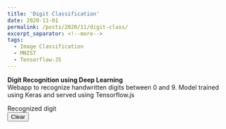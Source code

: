 ```yaml
---
title: 'Digit Classification'
date: 2020-11-01
permalink: /posts/2020/11/digit-class/
excerpt_separator: <!--more-->
tags:
  - Image Classification
  - MNIST
  - Tensorflow-JS
---
```


<b>Digit Recognition using Deep Learning</b>
<br>
Webapp to recognize handwritten digits between 0 and 9. Model trained 
using Keras and served using Tensorflow.js
<!--more-->

<html>
   <head>
      <!-- Global site tag (gtag.js) - Google Analytics -->
      <!-- <script  src="https://www.googletagmanager.com/gtag/js?id=G-H0NW5Z2MYC"></script> -->
      <!-- <script>
         window.dataLayer = window.dataLayer || [];
         function gtag(){dataLayer.push(arguments);}
         gtag('js', new Date());
         
         gtag('config', 'G-H0NW5Z2MYC');
      </script> -->
      <title>Digit Recognition WebApp</title>
      <meta name="description" content="Testing Simple Machine Learning Model into an WebApp using TensorFlow.js">
      <meta name="keywords" content="Machine Learning, TensorFlow.js">
      <meta name="author" content="Mohit Pandey">
      <style>
         body {
         touch-action: none; /*https://developer.mozilla.org/en-US/docs/Web/CSS/touch-action*/
         font-family: "Roboto";
         }
         h1 {
         margin: 50px;
         font-size: 70px;
         text-align: center;
         }
         #paint {
         border:3px solid red;
         margin: auto;
         }
         #predicted { 
         font-size: 18px;
         margin-top: 5px;
         text-align: center;
         }
         #number {
         border: 3px solid black;
         margin: auto;
         margin-top: 5px;
         text-align: center;
         vertical-align: middle;
         }
         #clear {
         margin: auto;
         margin-top: 5px;
         padding: 5px;
         text-align: center;
         }
      </style>
   </head>
   <body>
      <!--<script type="text/javascript" src="http://livejs.com/live.js"></script>-->
      <script src="https://code.jquery.com/jquery-2.2.4.min.js"></script>
      <script src="https://cdn.jsdelivr.net/npm/@tensorflow/tfjs@1.5.2/dist/tf.min.js"></script>
      <!--     <h1>Digit Recognition WebApp</h1> -->
      <div id="paint">
         <canvas id="myCanvas"></canvas>
      </div>
      <div id="predicted">
         Recognized digit
         <div id="number"></div>
         <button id="clear">Clear</button>
      </div>
      <script>
         var isMobile = /Android|webOS|iPhone|iPad|iPod|BlackBerry|IEMobile|Opera Mini/i.test(navigator.userAgent);
         if (isMobile) {
           $('#paint').css({'width': '100%'});
           $('#number').css({'width': '30%', 'font-size': '50px'});
           $('#clear').css({'font-size': '18px'});
         } else {
           $('#paint').css({'width': '300px'});
           $('#number').css({'width': '150px', 'font-size': '120px'});
           $('#clear').css({'font-size': '18px'});
         }
         
         var cw = $('#paint').width();
         $('#paint').css({'height': cw + 'px'});
         
         cw = $('#number').width();
         $('#number').css({'height': cw + 'px'});
         
         // From https://www.html5canvastutorials.com/labs/html5-canvas-paint-application/
         var canvas = document.getElementById('myCanvas');
         var context = canvas.getContext('2d');
         
         var compuetedStyle = getComputedStyle(document.getElementById('paint'));
         canvas.width = parseInt(compuetedStyle.getPropertyValue('width'));
         canvas.height = parseInt(compuetedStyle.getPropertyValue('height'));
         
         var mouse = {x: 0, y: 0};
         
         canvas.addEventListener('mousemove', function(e) {
           mouse.x = e.pageX - this.offsetLeft;
           mouse.y = e.pageY - this.offsetTop;
         }, false);
         
         context.lineWidth = isMobile ? 20 : 25;
         context.lineJoin = 'round';
         context.lineCap = 'round';
         context.strokeStyle = '#0000FF';
         
         canvas.addEventListener('mousedown', function(e) {
           context.moveTo(mouse.x, mouse.y);
           context.beginPath();
           canvas.addEventListener('mousemove', onPaint, false);
         }, false);
         
         canvas.addEventListener('mouseup', function() {
           // $('#number').html('<img id="spinner" src="spinner.gif"/>');
           canvas.removeEventListener('mousemove', onPaint, false);
           var img = new Image();
           img.onload = function() {
             context.drawImage(img, 0, 0, 28, 28);
             data = context.getImageData(0, 0, 28, 28).data;
             var input = [];
             for(var i = 0; i < data.length; i += 4) {
               input.push(data[i + 2] / 255);
             }
             predict(input);
           };
           img.src = canvas.toDataURL('image/png');
         }, false);
         
         var onPaint = function() {
           context.lineTo(mouse.x, mouse.y);
           context.stroke();
         };
         
         tf.loadLayersModel('../../../../files/model/digit-class/model.json').then(function(model) {
           window.model = model;
         });
         
         // http://bencentra.com/code/2014/12/05/html5-canvas-touch-events.html
         // Set up touch events for mobile, etc
         canvas.addEventListener('touchstart', function (e) {
           var touch = e.touches[0];
           canvas.dispatchEvent(new MouseEvent('mousedown', {
             clientX: touch.clientX,
             clientY: touch.clientY
           }));
         }, false);
         canvas.addEventListener('touchend', function (e) {
           canvas.dispatchEvent(new MouseEvent('mouseup', {}));
         }, false);
         canvas.addEventListener('touchmove', function (e) {
           var touch = e.touches[0];
           canvas.dispatchEvent(new MouseEvent('mousemove', {
             clientX: touch.clientX,
             clientY: touch.clientY
           }));
         }, false);
         
         var predict = function(input) {
           if (window.model) {
             window.model.predict([tf.tensor(input).reshape([1, 28, 28, 1])]).array().then(function(scores){
               scores = scores[0];
               predicted = scores.indexOf(Math.max(...scores));
               $('#number').html(predicted);
             });
           } else {
             // The model takes a bit to load, if we are too fast, wait
             setTimeout(function(){predict(input)}, 50);
           }
         }
         
         $('#clear').click(function(){
           context.clearRect(0, 0, canvas.width, canvas.height);
           $('#number').html('');
         });
      </script>
   </body>
</html>